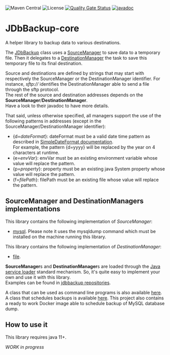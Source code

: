 ![Maven Central](https://img.shields.io/maven-central/v/com.fathzer/jdbbackup-core)
![License](https://img.shields.io/badge/license-Apache%202.0-brightgreen.svg)
[![Quality Gate Status](https://sonarcloud.io/api/project_badges/measure?project=jdbbackup_jdbbackup-core&metric=alert_status)](https://sonarcloud.io/summary/new_code?id=jdbbackup_jdbbackup-core)
[![javadoc](https://javadoc.io/badge2/com.fathzer/jdbbackup-core/javadoc.svg)](https://javadoc.io/doc/com.fathzer/jdbbackup-core)

# JDbBackup-core
A helper library to backup data to various destinations.

The [JDbBackup](https://javadoc.io/doc/com.fathzer/jdbbackup/com/fathzer/jdbbackup/JDbBackup.html) class uses a [SourceManager](https://javadoc.io/doc/com.fathzer/jdbbackup/com/fathzer/jdbbackup/SourceManager.html) to save data to a temporary file. Then it delegates to a [DestinationManager](https://javadoc.io/doc/com.fathzer/jdbbackup/com/fathzer/jdbbackup/DestinationManager.html) the task to save this temporary file to its final destination.

Source and destinations are defined by strings that may start with respectively the SourceManager or the DestinationManager identifier. For instance, *sftp://* identifies the DestinationManager able to send a file through the sftp protocol.  
The rest of the source and destination addresses depends on the **SourceManager**/**DestinationManager**.  
Have a look to their javadoc to have more details.

That said, unless otherwise specified, all managers support the use of the following patterns in addresses (except in the SourceManager/DestinationManager identifier):  
- {d=*dateFormat*}: dateFormat must be a valid date time pattern as described in [SimpleDateFormat documentation](https://docs.oracle.com/en/java/javase/11/docs/api/java.base/java/text/SimpleDateFormat.html).  
For example, the pattern {d=yyyy} will be replaced by the year on 4 characters at runtime.
- {e=*envVar*}: envVar must be an existing environment variable whose value will replace the pattern.
- {p=*property*}: property must be an existing java System property whose value will replace the pattern.
- {f=*filePath*}: filePath must be an existing file whose value will replace the pattern.

## SourceManager and DestinationManagers implementations

This library contains the following implementation of *SourceManager*:  
* [mysql](https://javadoc.io/doc/com.fathzer/jdbbackup/com/fathzer/jdbbackup/sources/MySQLDumper.html). Please note it uses the mysqldump command which must be installed on the machine running this library.

This library contains the following implementation of *DestinationManager*:  
* [file](https://javadoc.io/doc/com.fathzer/jdbbackup/com/fathzer/jdbbackup/managers/local/FileManager.html).

**SourceManager**s and **DestinationManager**s are loaded through the [Java service loader](https://docs.oracle.com/en/java/javase/11/docs/api/java.base/java/util/ServiceLoader.html) standard mechanism. So, it's quite easy to implement your own and use it with this library.  
Examples can be found in [jdbbackup repositories](https://github.com/jdbbackup).

A class that can be used as command line programs is also available [here](https://github.com/jdbbackup/jdbbackup-cli).  
A class that schedules backups is available [here](https://github.com/jdbbackup/jdbbackup-docker). This project also contains a ready to work Docker image able to schedule backup of MySQL database dump.

## How to use it
This library requires java 11+.

*WORK in progress*

